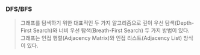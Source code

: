 ### DFS/BFS

> 그래프를 탐색하기 위한 대표적인 두 가지 알고리즘으로 깊이 우선 탐색(Depth-First Search)와 너비 우선 탐색(Breath-First Search) 두 가지 방법이 있다.
> 그래프는 인접 행렬(Adjacency Matrix)와 인접 리스트(Adjacency List) 방식이 있다.
